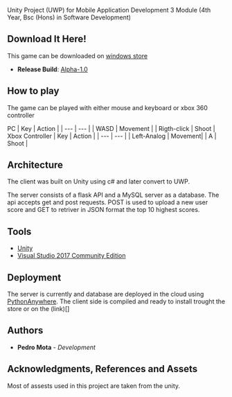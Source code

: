 
Unity Project (UWP) for Mobile Application Development 3 Module (4th Year, Bsc (Hons) in Software Development) 

## Download It Here!

This game can be downloaded on [windows store]()
* **Release Build**: [Alpha-1.0]()

## How to play

The game can be played with either mouse and keyboard or xbox 360 controller

PC
| Key      |  Action |
| ---      | ---       |
| WASD         |  Movement  |
| Rigth-click         |  Shoot  |
Xbox Controller
| Key      |  Action |
| ---      | ---       |
| Left-Analog         |  Movement| 
| A     |  Shoot |


## Architecture

The client was built on Unity using c# and later convert to UWP. 

The server consists of a flask API and a MySQL server as a database. The api accepts get and post requests. POST is used to upload a new user score and GET to retriver in JSON format the top 10 highest scores.


## Tools

* [Unity](https://unity3d.com/)
* [Visual Studio 2017 Community Edition](https://www.visualstudio.com/downloads/)


## Deployment

The server is currently and database are deployed in the cloud using [PythonAnywhere](https://www.pythonanywhere.com). The client side is compiled and ready to install trought the store or on the (link)[] 

## Authors

* **Pedro Mota** - *Development* 


## Acknowledgments, References and Assets

Most of assests used in this project are taken from the unity.
